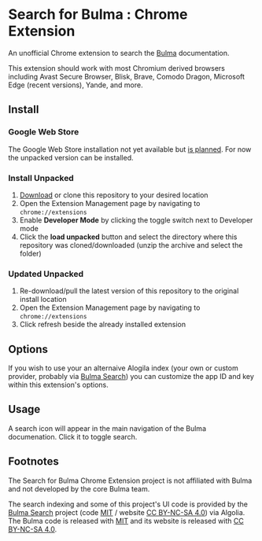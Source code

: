 # Search for Bulma : Chrome Extension

An unofficial Chrome extension to search the [Bulma](https://bulma.io/) documentation.

This extension should work with most Chromium derived browsers including Avast Secure Browser, Blisk, Brave, Comodo Dragon, Microsoft Edge (recent versions), Yande, and more.

## Install

### Google Web Store

The Google Web Store installation not yet available but [is planned](https://github.com/patrickdaze/bulma-search-chrome/issues/1). For now the unpacked version can be installed.

### Install Unpacked

1. [Download](https://github.com/patrickdaze/bulma-search-chrome/archive/master.zip) or clone this repository to your desired location
2. Open the Extension Management page by navigating to `chrome://extensions`
3. Enable **Developer Mode** by clicking the toggle switch next to Developer mode
4. Click the **load unpacked** button and select the directory where this repository was cloned/downloaded (unzip the archive and select the folder)

### Updated Unpacked

1. Re-download/pull the latest version of this repository to the original install location
2. Open the Extension Management page by navigating to `chrome://extensions`
3. Click refresh beside the already installed extension

## Options

If you wish to use your an alternaive Alogila index (your own or custom provider, probably via [Bulma Search](https://github.com/thomasedwards/bulmasearch)) you can customize the app ID and key within this extension's options.

## Usage

A search icon will appear in the main navigation of the Bulma documenation. Click it to toggle search.

## Footnotes

The Search for Bulma Chrome Extension project is not affiliated with Bulma and not developed by the core Bulma team. 

The search indexing and some of this project's UI code is provided by the [Bulma Search](https://github.com/thomasedwards/bulmasearch) project (code [MIT](https://choosealicense.com/licenses/mit/) / website [CC BY-NC-SA 4.0](https://creativecommons.org/licenses/by-nc-sa/4.0/)) via Algolia. The Bulma code is released with [MIT](https://choosealicense.com/licenses/mit/) and its website is released with [CC BY-NC-SA 4.0](https://creativecommons.org/licenses/by-nc-sa/4.0/).
